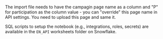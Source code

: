 The import file needs to have the campagin page name as a column and "P" for participation as the column value - you can "override" this page name in API settings. You need to upload this page and same it.

SQL scripts to setup the notebook (e.g., integrations, roles, secrets) are available in the `EN_API` worksheets folder on Snowflake.